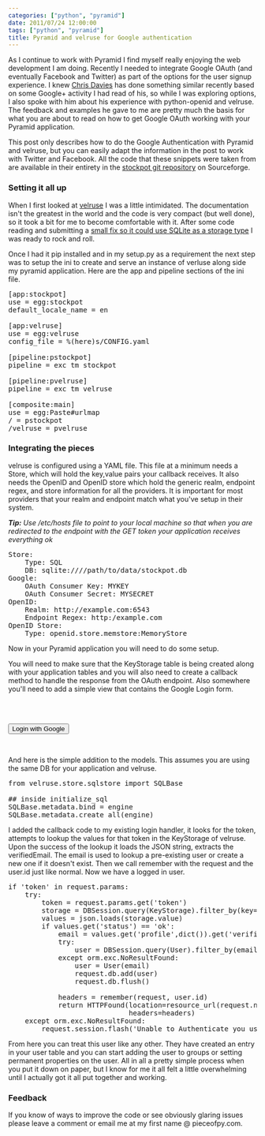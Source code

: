 ```yaml
---
categories: ["python", "pyramid"]
date: 2011/07/24 12:00:00
tags: ["python", "pyramid"]
title: Pyramid and velruse for Google authentication
---
```


As I continue to work with Pyramid I find myself really enjoying the web development I am doing. Recently I needed to integrate Google OAuth (and eventually Facebook and Twitter) as part of the options for the user signup experience. I knew <a href="http://cd34.com/blog/">Chris Davies</a> has done something similar recently based on some Google+ activity I had read of his, so while I was exploring options, I also spoke with him about his experience with python-openid and velruse. The feedback and examples he gave to me are pretty much the basis for what you are about to read on how to get Google OAuth working with your Pyramid application.

This post only describes how to do the Google Authentication with Pyramid and velruse, but you can easily adapt the information in the post to work with Twitter and Facebook. All the code that these snippets were taken from are available in their entirety in the <a href="https://sourceforge.net/p/stockpot/code/">stockpot git repository</a> on Sourceforge.

### Setting it all up ###
When I first looked at <a href="http://packages.python.org/velruse">velruse</a> I was a little intimidated. The documentation isn't the greatest in the world and the code is very compact (but well done), so it took a bit for me to become comfortable with it. After some code reading and submitting a <a href="https://github.com/bbangert/velruse/pull/21">small fix so it could use SQLite as a storage type</a> I was ready to rock and roll.

Once I had it pip installed and in my setup.py as a requirement the next step was to setup the ini to create and serve an instance of verluse along side my pyramid application. Here are the app and pipeline sections of the ini file.

<pre class="brush: py">
[app:stockpot]
use = egg:stockpot
default_locale_name = en

[app:velruse]
use = egg:velruse
config_file = %(here)s/CONFIG.yaml

[pipeline:pstockpot]
pipeline = exc tm stockpot

[pipeline:pvelruse]
pipeline = exc tm velruse

[composite:main]
use = egg:Paste#urlmap
/ = pstockpot
/velruse = pvelruse
</pre>

### Integrating the pieces ###
velruse is configured using a YAML file. This file at a minimum needs a Store, which will hold the key,value pairs your callback receives. It also needs the OpenID and OpenID store which hold the generic realm, endpoint regex, and store information for all the providers. It is important for most providers that your realm and endpoint match what you've setup in their system.

***Tip:*** *Use /etc/hosts file to point to your local machine so that when you are redirected to the endpoint with the GET token your application receives everything ok*

<pre class="brush: xml">
Store:
    Type: SQL
    DB: sqlite:////path/to/data/stockpot.db
Google:
    OAuth Consumer Key: MYKEY
    OAuth Consumer Secret: MYSECRET
OpenID:
    Realm: http://example.com:6543
    Endpoint Regex: http:/example.com
OpenID Store:
    Type: openid.store.memstore:MemoryStore
</pre>

Now in your Pyramid application you will need to do some setup.

You will need to make sure that the KeyStorage table is being created along with your application tables and you will also need to create a callback method to handle the response from the OAuth endpoint. Also somewhere you'll need to add a simple view that contains the Google Login form.

<pre class="brush: html">
<form action="/velruse/google/auth" method="post">
<input type="hidden" name="popup_mode" value="popup" />
<input type="hidden" name="end_point" value="http://communitycookbook.net:6543/login" />
<input type="submit" value="Login with Google" />
</form>
</pre>

And here is the simple addition to the models. This assumes you are using the same DB for your application and velruse.

<pre class="brush: py">
from velruse.store.sqlstore import SQLBase

## inside initialize_sql
SQLBase.metadata.bind = engine
SQLBase.metadata.create_all(engine)
</pre>

I added the callback code to my existing login handler, it looks for the token, attempts to lookup the values for that token in the KeyStorage of velruse. Upon the success of the lookup it loads the JSON string, extracts the verifiedEmail. The email is used to lookup a pre-existing user or create a new one if it doesn't exist. Then we call remember with the request and the user.id just like normal. Now we have a logged in user.

<pre class="brush: py">
if 'token' in request.params:
    try:
        token = request.params.get('token')
        storage = DBSession.query(KeyStorage).filter_by(key=token).one()
        values = json.loads(storage.value)
        if values.get('status') == 'ok':
            email = values.get('profile',dict()).get('verifiedEmail')
            try:
                user = DBSession.query(User).filter_by(email=email).one()
            except orm.exc.NoResultFound:
                user = User(email)
                request.db.add(user)
                request.db.flush()

            headers = remember(request, user.id)
            return HTTPFound(location=resource_url(request.next, request),
                             headers=headers)
    except orm.exc.NoResultFound:
        request.session.flash('Unable to Authenticate you using OpenID')
</pre>

From here you can treat this user like any other. They have created an entry in your user table and you can start adding the user to groups or setting permanent properties on the user. All in all a pretty simple process when you put it down on paper, but I know for me it all felt a little overwhelming until I actually got it all put together and working.

### Feedback ###
If you know of ways to improve the code or see obviously glaring issues please leave a comment or email me at my first name @ pieceofpy.com.
